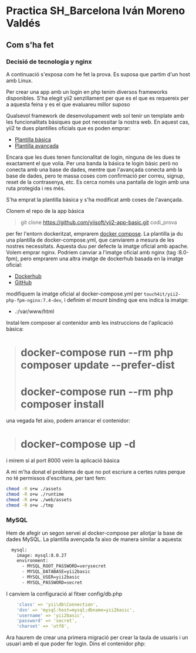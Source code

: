 # Practica SH_Barcelona Iván Moreno Valdés

## Com s'ha fet

### Decisió de tecnologia y nginx

A continuació s'exposa com he fet la prova. Es suposa que partim d'un host amb Linux.

Per crear una app amb un login en php tenim diversos frameworks disponibles. S'ha elegit yii2 senzillament per que es el que es requereix per a aquesta feina y es el que evaluareu millor suposo

Qualsevol framework de desenvolupament web sol tenir un template amb les funcionalitats bàsiques que pot necessitar la nostra web. En aquest cas, yii2 te dues plantilles oficials que es poden emprar:

- [Plantilla bàsica](https://github.com/yiisoft/yii2-app-basic)
- [Plantilla avançada](https://github.com/yiisoft/yii2-app-advanced)

Encara que les dues tenen funcionalitat de login, ninguna de les dues te exactament el que volia. Per una banda la básica te login bàsic però no conecta amb una base de dades, mentre que l'avançada conecta amb la base de dades, pero te massa coses com confirmació per correu, signup, reset de la contrasenya, etc. Es cerca només una pantalla de login amb una ruta protegida i res més. 

S'ha emprat la plantilla bàsica y s'ha modificat amb coses de l'avançada.

Clonem el repo de la app bàsica

> git clone https://github.com/yiisoft/yii2-app-basic.git codi_prova

per fer l'entorn dockeritzat, emprarem [docker compose](https://docs.docker.com/compose/install/). La plantilla ja du una plantilla de docker-compose.yml, que canviarem a mesura de les nostres necessitats. Aquesta duu per defecte la imatge oficial amb apache. Volem emprar nginx. Podriem canviar a l'imatge oficial amb nginx (tag :8.0-fpm), pero emprarem una altra imatge de dockerhub basada en la imatge oficial:

- [Dockerhub](https://hub.docker.com/r/touch4it/docker-php7)
- [GitHub](https://github.com/touch4it/docker-php7)

modifiquem la imatge oficial al docker-compose.yml per `touch4it/yii2-php-fpm-nginx:7.4-dev`, i definim el mount binding que ens indica la imatge:

- .:/var/www/html

Instal·lem composer al contenidor amb les instruccions de l'aplicació bàsica: 

> # docker-compose run --rm php composer update --prefer-dist
> # docker-compose run --rm php composer install  

una vegada fet aixo, podem arrancar el contenidor: 

> # docker-compose up -d

i mirem si al port 8000 veim la aplicació bàsica

A mi m'ha donat el problema de que no pot escriure a certes rutes perque no té permissos d'escritura, per tant fem:

```bash
chmod -R o+w ./assets
chmod -R o+w ./runtime
chmod -R o+w ./web/assets
chmod -R o+w ./tmp
```

### MySQL

Hem de afegir un segon servei al docker-compose per allotjar la base de dades MySQL. La plantilla avençada fa aixo de manera similar a aquesta:

```bash
  mysql:
    image: mysql:8.0.27
    environment:
      - MYSQL_ROOT_PASSWORD=verysecret
      - MYSQL_DATABASE=yii2basic
      - MYSQL_USER=yii2basic
      - MYSQL_PASSWORD=secret
```

I canviem la configuració al fitxer config/db.php
```yaml
    'class' => 'yii\db\Connection',
    'dsn' => 'mysql:host=mysql;dbname=yii2basic',
    'username' => 'yii2basic',
    'password' => 'secret',
    'charset' => 'utf8',
```
Ara haurem de crear una primera migració per crear la taula de usuaris i un usuari amb el que poder fer login. Dins el contenidor php:

> 

